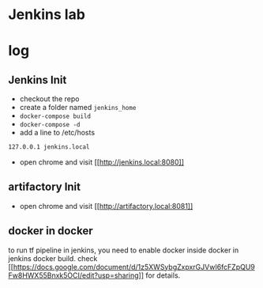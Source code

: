 # Jenkins lab

# log

## Jenkins Init

- checkout the repo
- create a folder named `jenkins_home`
- `docker-compose build`
- `docker-compose -d`
- add a line to /etc/hosts

```bash
127.0.0.1 jenkins.local
```

- open chrome and visit [[http://jenkins.local:8080]]

## artifactory Init

- open chrome and visit [[http://artifactory.local:8081]]

## docker in docker

to run tf pipeline in jenkins, you need to enable docker inside docker in jenkins docker build. check [[https://docs.google.com/document/d/1z5XWSybgZxpxrGJVwI6fcFZpQU9Fw8HWX55Bnxk5OCI/edit?usp=sharing]] for details.
